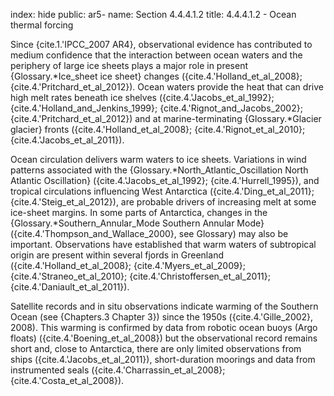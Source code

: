 index: hide
public: ar5-
name: Section 4.4.4.1.2
title: 4.4.4.1.2 - Ocean thermal forcing

Since {cite.1.'IPCC_2007 AR4}, observational evidence has contributed to medium confidence that the interaction between ocean waters and the periphery of large ice sheets plays a major role in present {Glossary.*Ice_sheet ice sheet} changes ({cite.4.'Holland_et_al_2008}; {cite.4.'Pritchard_et_al_2012}). Ocean waters provide the heat that can drive high melt rates beneath ice shelves ({cite.4.'Jacobs_et_al_1992}; {cite.4.'Holland_and_Jenkins_1999}; {cite.4.'Rignot_and_Jacobs_2002}; {cite.4.'Pritchard_et_al_2012}) and at marine-terminating {Glossary.*Glacier glacier} fronts ({cite.4.'Holland_et_al_2008}; {cite.4.'Rignot_et_al_2010}; {cite.4.'Jacobs_et_al_2011}).

Ocean circulation delivers warm waters to ice sheets. Variations in wind patterns associated with the {Glossary.*North_Atlantic_Oscillation North Atlantic Oscillation} ({cite.4.'Jacobs_et_al_1992}; {cite.4.'Hurrell_1995}), and tropical circulations influencing West Antarctica ({cite.4.'Ding_et_al_2011}; {cite.4.'Steig_et_al_2012}), are probable drivers of increasing melt at some ice-sheet margins. In some parts of Antarctica, changes in the {Glossary.*Southern_Annular_Mode Southern Annular Mode} ({cite.4.'Thompson_and_Wallace_2000}, see Glossary) may also be important. Observations have established that warm waters of subtropical origin are present within several fjords in Greenland ({cite.4.'Holland_et_al_2008}; {cite.4.'Myers_et_al_2009}; {cite.4.'Straneo_et_al_2010}; {cite.4.'Christoffersen_et_al_2011}; {cite.4.'Daniault_et_al_2011}).

Satellite records and in situ observations indicate warming of the Southern Ocean (see {Chapters.3 Chapter 3}) since the 1950s ({cite.4.'Gille_2002}, 2008). This warming is confirmed by data from robotic ocean buoys (Argo floats) ({cite.4.'Boening_et_al_2008}) but the observational record remains short and, close to Antarctica, there are only limited observations from ships ({cite.4.'Jacobs_et_al_2011}), short-duration moorings and data from instrumented seals ({cite.4.'Charrassin_et_al_2008}; {cite.4.'Costa_et_al_2008}).
